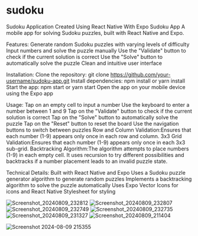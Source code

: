 # sudoku
Sudoku Application Created Using React Native With Expo
Sudoku App
A mobile app for solving Sudoku puzzles, built with React Native and Expo.

Features:
Generate random Sudoku puzzles with varying levels of difficulty
Input numbers and solve the puzzle manually
Use the "Validate" button to check if the current solution is correct
Use the "Solve" button to automatically solve the puzzle
Clean and intuitive user interface

Installation:
Clone the repository: git clone https://github.com/your-username/sudoku-app.git
Install dependencies: npm install or yarn install
Start the app: npm start or yarn start
Open the app on your mobile device using the Expo app

Usage:
Tap on an empty cell to input a number
Use the keyboard to enter a number between 1 and 9
Tap on the "Validate" button to check if the current solution is correct
Tap on the "Solve" button to automatically solve the puzzle
Tap on the "Reset" button to reset the board
Use the navigation buttons to switch between puzzles
Row and Column Validation:Ensures that each number (1-9) appears only once in each row and column.
3x3 Grid Validation:Ensures that each number (1-9) appears only once in each 3x3 sub-grid.
Backtracking Algorithm:The algorithm attempts to place numbers (1-9) in each empty cell. It uses recursion to try different possibilities and backtracks if a number placement leads to an invalid puzzle state.

Technical Details:
Built with React Native and Expo
Uses a Sudoku puzzle generator algorithm to generate random puzzles
Implements a backtracking algorithm to solve the puzzle automatically
Uses Expo Vector Icons for icons and React Native Stylesheet for styling

![Screenshot_20240809_232812](https://github.com/user-attachments/assets/b5d6bb86-5b73-40b3-85c6-33b0e8c379f5)
![Screenshot_20240809_232807](https://github.com/user-attachments/assets/52119761-7ab4-4799-a192-dc602ea2edbf)
![Screenshot_20240809_232749](https://github.com/user-attachments/assets/1e24ef02-e413-4415-8dc5-dfb18cd19263)
![Screenshot_20240809_232735](https://github.com/user-attachments/assets/426f2532-29b2-4134-9c6f-9b76bab0e48e)
![Screenshot_20240809_231327](https://github.com/user-attachments/assets/7d0b8941-fc81-496e-95db-f947d2312ea7)
![Screenshot_20240809_211404](https://github.com/user-attachments/assets/38356bfc-66d3-4fa7-80eb-34cfa2e4e148)

![Screenshot 2024-08-09 215355](https://github.com/user-attachments/assets/2f64bcda-f842-4f89-a093-836eb861bd72)
